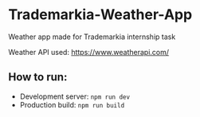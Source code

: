 # Trademarkia-Weather-App
Weather app made for Trademarkia internship task

Weather API used: https://www.weatherapi.com/

## How to run:
- Development server: `npm run dev`
- Production build: `npm run build`